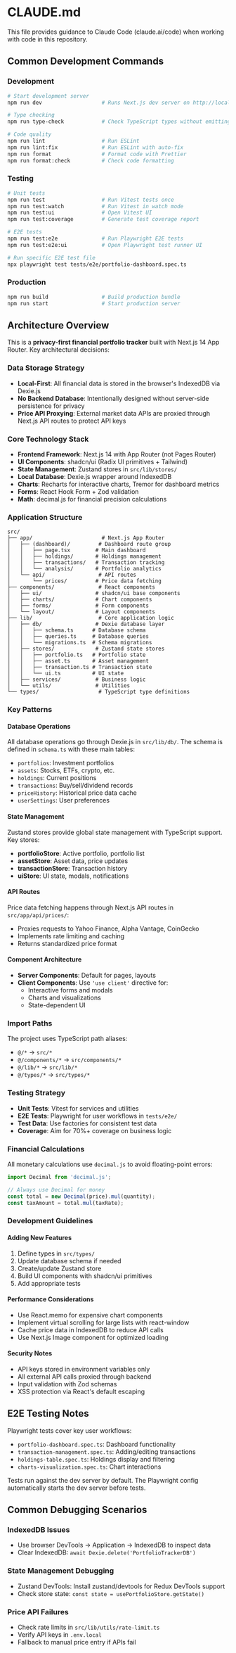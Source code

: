# CLAUDE.md

This file provides guidance to Claude Code (claude.ai/code) when working with code in this repository.

## Common Development Commands

### Development
```bash
# Start development server
npm run dev                   # Runs Next.js dev server on http://localhost:3000

# Type checking
npm run type-check            # Check TypeScript types without emitting files

# Code quality
npm run lint                  # Run ESLint
npm run lint:fix              # Run ESLint with auto-fix
npm run format                # Format code with Prettier
npm run format:check          # Check code formatting
```

### Testing
```bash
# Unit tests
npm run test                  # Run Vitest tests once
npm run test:watch            # Run Vitest in watch mode
npm run test:ui               # Open Vitest UI
npm run test:coverage         # Generate test coverage report

# E2E tests
npm run test:e2e              # Run Playwright E2E tests
npm run test:e2e:ui           # Open Playwright test runner UI

# Run specific E2E test file
npx playwright test tests/e2e/portfolio-dashboard.spec.ts
```

### Production
```bash
npm run build                 # Build production bundle
npm run start                 # Start production server
```

## Architecture Overview

This is a **privacy-first financial portfolio tracker** built with Next.js 14 App Router. Key architectural decisions:

### Data Storage Strategy
- **Local-First**: All financial data is stored in the browser's IndexedDB via Dexie.js
- **No Backend Database**: Intentionally designed without server-side persistence for privacy
- **Price API Proxying**: External market data APIs are proxied through Next.js API routes to protect API keys

### Core Technology Stack
- **Frontend Framework**: Next.js 14 with App Router (not Pages Router)
- **UI Components**: shadcn/ui (Radix UI primitives + Tailwind)
- **State Management**: Zustand stores in `src/lib/stores/`
- **Local Database**: Dexie.js wrapper around IndexedDB
- **Charts**: Recharts for interactive charts, Tremor for dashboard metrics
- **Forms**: React Hook Form + Zod validation
- **Math**: decimal.js for financial precision calculations

### Application Structure
```
src/
├── app/                      # Next.js App Router
│   ├── (dashboard)/         # Dashboard route group
│   │   ├── page.tsx        # Main dashboard
│   │   ├── holdings/       # Holdings management
│   │   ├── transactions/   # Transaction tracking
│   │   └── analysis/       # Portfolio analytics
│   └── api/                 # API routes
│       └── prices/         # Price data fetching
├── components/              # React components
│   ├── ui/                 # shadcn/ui base components
│   ├── charts/             # Chart components
│   ├── forms/              # Form components
│   └── layout/             # Layout components
├── lib/                     # Core application logic
│   ├── db/                 # Dexie database layer
│   │   ├── schema.ts      # Database schema
│   │   ├── queries.ts     # Database queries
│   │   └── migrations.ts  # Schema migrations
│   ├── stores/             # Zustand state stores
│   │   ├── portfolio.ts   # Portfolio state
│   │   ├── asset.ts       # Asset management
│   │   ├── transaction.ts # Transaction state
│   │   └── ui.ts          # UI state
│   ├── services/           # Business logic
│   └── utils/              # Utilities
└── types/                   # TypeScript type definitions
```

### Key Patterns

#### Database Operations
All database operations go through Dexie.js in `src/lib/db/`. The schema is defined in `schema.ts` with these main tables:
- `portfolios`: Investment portfolios
- `assets`: Stocks, ETFs, crypto, etc.
- `holdings`: Current positions
- `transactions`: Buy/sell/dividend records
- `priceHistory`: Historical price data cache
- `userSettings`: User preferences

#### State Management
Zustand stores provide global state management with TypeScript support. Key stores:
- **portfolioStore**: Active portfolio, portfolio list
- **assetStore**: Asset data, price updates
- **transactionStore**: Transaction history
- **uiStore**: UI state, modals, notifications

#### API Routes
Price data fetching happens through Next.js API routes in `src/app/api/prices/`:
- Proxies requests to Yahoo Finance, Alpha Vantage, CoinGecko
- Implements rate limiting and caching
- Returns standardized price format

#### Component Architecture
- **Server Components**: Default for pages, layouts
- **Client Components**: Use `'use client'` directive for:
  - Interactive forms and modals
  - Charts and visualizations
  - State-dependent UI

### Import Paths
The project uses TypeScript path aliases:
- `@/*` → `src/*`
- `@/components/*` → `src/components/*`
- `@/lib/*` → `src/lib/*`
- `@/types/*` → `src/types/*`

### Testing Strategy
- **Unit Tests**: Vitest for services and utilities
- **E2E Tests**: Playwright for user workflows in `tests/e2e/`
- **Test Data**: Use factories for consistent test data
- **Coverage**: Aim for 70%+ coverage on business logic

### Financial Calculations
All monetary calculations use `decimal.js` to avoid floating-point errors:
```typescript
import Decimal from 'decimal.js';

// Always use Decimal for money
const total = new Decimal(price).mul(quantity);
const taxAmount = total.mul(taxRate);
```

### Development Guidelines

#### Adding New Features
1. Define types in `src/types/`
2. Update database schema if needed
3. Create/update Zustand store
4. Build UI components with shadcn/ui primitives
5. Add appropriate tests

#### Performance Considerations
- Use React.memo for expensive chart components
- Implement virtual scrolling for large lists with react-window
- Cache price data in IndexedDB to reduce API calls
- Use Next.js Image component for optimized loading

#### Security Notes
- API keys stored in environment variables only
- All external API calls proxied through backend
- Input validation with Zod schemas
- XSS protection via React's default escaping

## E2E Testing Notes

Playwright tests cover key user workflows:
- `portfolio-dashboard.spec.ts`: Dashboard functionality
- `transaction-management.spec.ts`: Adding/editing transactions
- `holdings-table.spec.ts`: Holdings display and filtering
- `charts-visualization.spec.ts`: Chart interactions

Tests run against the dev server by default. The Playwright config automatically starts the dev server before tests.

## Common Debugging Scenarios

### IndexedDB Issues
- Use browser DevTools → Application → IndexedDB to inspect data
- Clear IndexedDB: `await Dexie.delete('PortfolioTrackerDB')`

### State Management Debugging
- Zustand DevTools: Install zustand/devtools for Redux DevTools support
- Check store state: `const state = usePortfolioStore.getState()`

### Price API Failures
- Check rate limits in `src/lib/utils/rate-limit.ts`
- Verify API keys in `.env.local`
- Fallback to manual price entry if APIs fail